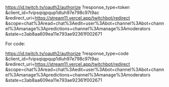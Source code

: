 https://id.twitch.tv/oauth2/authorize
?response_type=token
&client_id=fvipsqiqpqup1dluh97e798c97t9ac
&redirect_uri=https://stream11.vercel.app/twitchbot/redirect
&scope=chat%3Aread+chat%3Aedit+user%3Abot+channel%3Abot+channel%3Amanage%3Apredictions+channel%3Amanage%3Amoderators
&state=c3ab8aa609ea11e793ae92361f002671


For code:

https://id.twitch.tv/oauth2/authorize
?response_type=code
&client_id=fvipsqiqpqup1dluh97e798c97t9ac
&redirect_uri=https://stream11.vercel.app/twitchbot/redirect
&scope=chat%3Aread+chat%3Aedit+user%3Abot+channel%3Abot+channel%3Amanage%3Apredictions+channel%3Amanage%3Amoderators
&state=c3ab8aa609ea11e793ae92361f002671